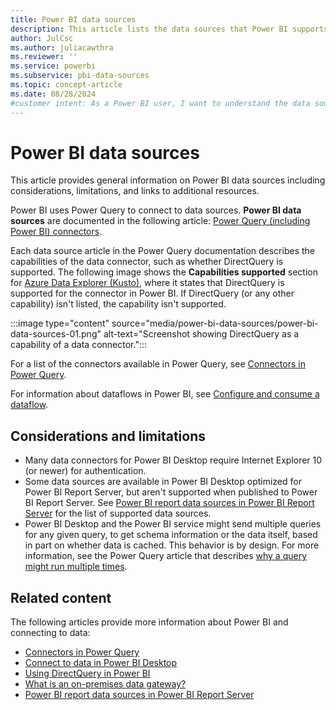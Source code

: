 ```yaml
---
title: Power BI data sources
description: This article lists the data sources that Power BI supports, including information about DirectQuery and the on-premises data gateway.
author: JulCsc
ms.author: juliacawthra
ms.reviewer: ''
ms.service: powerbi
ms.subservice: pbi-data-sources
ms.topic: concept-article
ms.date: 08/28/2024
#customer intent: As a Power BI user, I want to understand the data sources supported by Power BI and their capabilities so that I can effectively connect and analyze my data.
---
```


# Power BI data sources

This article provides general information on Power BI data sources including considerations, limitations, and links to additional resources.

Power BI uses Power Query to connect to data sources. **Power BI data sources** are documented in the following article: [Power Query (including Power BI) connectors](/power-query/connectors/).

Each data source article in the Power Query documentation describes the capabilities of the data connector, such as whether DirectQuery is supported. The following image shows the **Capabilities supported** section for [Azure Data Explorer (Kusto)](/power-query/connectors/azure-data-explorer#capabilities-supported), where it states that DirectQuery is supported for the connector in Power BI. If DirectQuery (or any other capability) isn't listed, the capability isn't supported. 

:::image type="content" source="media/power-bi-data-sources/power-bi-data-sources-01.png" alt-text="Screenshot showing DirectQuery as a capability of a data connector.":::

For a list of the connectors available in Power Query, see [Connectors in Power Query](/power-query/connectors/).

For information about dataflows in Power BI, see [Configure and consume a dataflow](../transform-model/dataflows/dataflows-configure-consume.md).

## Considerations and limitations

- Many data connectors for Power BI Desktop require Internet Explorer 10 (or newer) for authentication. 
- Some data sources are available in Power BI Desktop optimized for Power BI Report Server, but aren't supported when published to Power BI Report Server. See [Power BI report data sources in Power BI Report Server](../report-server/data-sources.md) for the list of supported data sources.
- Power BI Desktop and the Power BI service might send multiple queries for any given query, to get schema information or the data itself, based in part on whether data is cached. This behavior is by design. For more information, see the Power Query article that describes [why a query might run multiple times](/power-query/multiple-queries).

## Related content

The following articles provide more information about Power BI and connecting to data:

- [Connectors in Power Query](/power-query/connectors/)
- [Connect to data in Power BI Desktop](desktop-quickstart-connect-to-data.md)  
- [Using DirectQuery in Power BI](desktop-directquery-about.md)  
- [What is an on-premises data gateway?](service-gateway-onprem.md)  
- [Power BI report data sources in Power BI Report Server](../report-server/data-sources.md)
